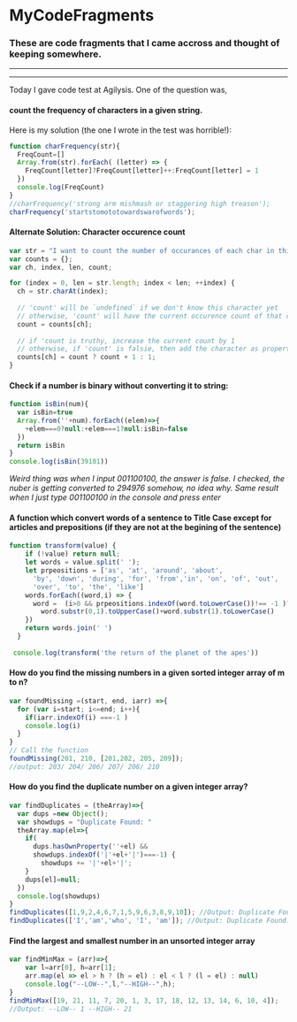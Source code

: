 # MyCodeFragments
### These are code fragments that I came accross and thought of keeping somewhere. 
---
---
Today I gave code test at Agilysis. One of the question was, 
#### count the frequency of characters in a given string. 
Here is my solution (the one I wrote in the test was horrible!):
```javascript
function charFrequency(str){
  FreqCount=[] 
  Array.from(str).forEach( (letter) => {
    FreqCount[letter]?FreqCount[letter]++:FreqCount[letter] = 1
  })
  console.log(FreqCount)
}
//charFrequency('strong arm mishmash or staggering high treason');
charFrequency('startstomototowardswarofwords');
```
#### Alternate Solution: Character occurence count
```javascript
var str = "I want to count the number of occurances of each char in this string";
var counts = {};
var ch, index, len, count;

for (index = 0, len = str.length; index < len; ++index) {
  ch = str.charAt(index);
  
  // 'count' will be `undefined` if we don't know this character yet
  // otherwise, 'count' will have the current occurence count of that character
  count = counts[ch]; 
  
  // if 'count is truthy, increase the current count by 1
  // otherwise, if 'count' is falsie, then add the character as property with 1 count
  counts[ch] = count ? count + 1 : 1; 
}
```

#### Check if a number is binary without converting it to string:

```javascript
function isBin(num){
  var isBin=true
  Array.from(''+num).forEach((elem)=>{
    +elem===0?null:+elem===1?null:isBin=false
  })
  return isBin
}
console.log(isBin(39101))
```
*Weird thing was when I input 001100100, the answer is false. I checked, the nuber is getting converted to 294976 somehow, no idea why. Same result when I just type 001100100 in the console and press enter*

#### A function which convert words of a sentence to Title Case except for articles and prepositions (if they are not at the begining of the sentence)
```javascript
function transform(value) {
    if (!value) return null;
    let words = value.split(' ');
    let prpeositions = ['as', 'at', 'around', 'about', 
      'by', 'down', 'during', 'for', 'from','in', 'on', 'of', 'out', 
      'over', 'to', 'the', 'like']
    words.forEach((word,i) => {
      word =  (i>0 && prpeositions.indexOf(word.toLowerCase())!== -1 )?word.toLowerCase():
        word.substr(0,1).toUpperCase()+word.substr(1).toLowerCase()
    }) 
    return words.join(' ')
  }
  
 console.log(transform('the return of the planet of the apes')) 
 ```
#### How do you find the missing numbers in a given sorted integer array of m to n?
```javascript
var foundMissing =(start, end, iarr) =>{
  for (var i=start; i<=end; i++){
    if(iarr.indexOf(i) ===-1 )
    console.log(i)
  }  
}
// Call the function
foundMissing(201, 210, [201,202, 205, 209]);
//output: 203/ 204/ 206/ 207/ 208/ 210
```
#### How do you find the duplicate number on a given integer array?
```javascript
var findDuplicates = (theArray)=>{
  var dups =new Object();
  var showdups = "Duplicate Found: " 
  theArray.map(el=>{
    if(
      dups.hasOwnProperty(''+el) && 
      showdups.indexOf('|'+el+'|')===-1) {
        showdups += '|'+el+'|';
    }
    dups[el]=null;
  })
  console.log(showdups)
}
findDuplicates([1,9,2,4,6,7,1,5,9,6,3,8,9,10]); //Output: Duplicate Found: |1||9||6|
findDuplicates(['I','am','who', 'I', 'am']); //Output: Duplicate Found: |I||am|
```
#### Find the largest and smallest number in an unsorted integer array
```javascript
var findMinMax = (arr)=>{
    var l=arr[0], h=arr[1];
    arr.map(el => el > h ? (h = el) : el < l ? (l = el) : null)
    console.log("--LOW--",l,"--HIGH--",h);
}
findMinMax([19, 21, 11, 7, 20, 1, 3, 17, 18, 12, 13, 14, 6, 10, 4]);
//Output: --LOW-- 1 --HIGH-- 21
```
